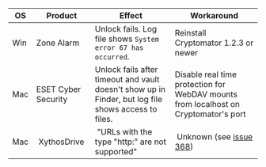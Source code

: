 | OS | Product | Effect | Workaround |
| --- | --- | --- | --- |
| Win | Zone Alarm | Unlock fails. Log file shows `System error 67 has occurred`. | Reinstall Cryptomator 1.2.3 or newer |
| Mac | ESET Cyber Security | Unlock fails after timeout and vault doesn't show up in Finder, but log file shows access to files. | Disable real time protection for WebDAV mounts from localhost on Cryptomator's port |
| Mac | XythosDrive | "URLs with the type "http:" are not supported" | Unknown (see [issue 368](/cryptomator/cryptomator/issues/368#issuecomment-264699203)) |
